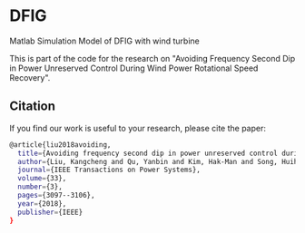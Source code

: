 # DFIG
Matlab Simulation Model of DFIG with wind turbine

This is part of the code for the research on "Avoiding Frequency Second Dip in Power Unreserved Control During Wind Power Rotational Speed Recovery".

## Citation
If you find our work is useful to your research, please cite the paper:


```bash
@article{liu2018avoiding,
  title={Avoiding frequency second dip in power unreserved control during wind power rotational speed recovery},
  author={Liu, Kangcheng and Qu, Yanbin and Kim, Hak-Man and Song, Huihui},
  journal={IEEE Transactions on Power Systems},
  volume={33},
  number={3},
  pages={3097--3106},
  year={2018},
  publisher={IEEE}
}
```

